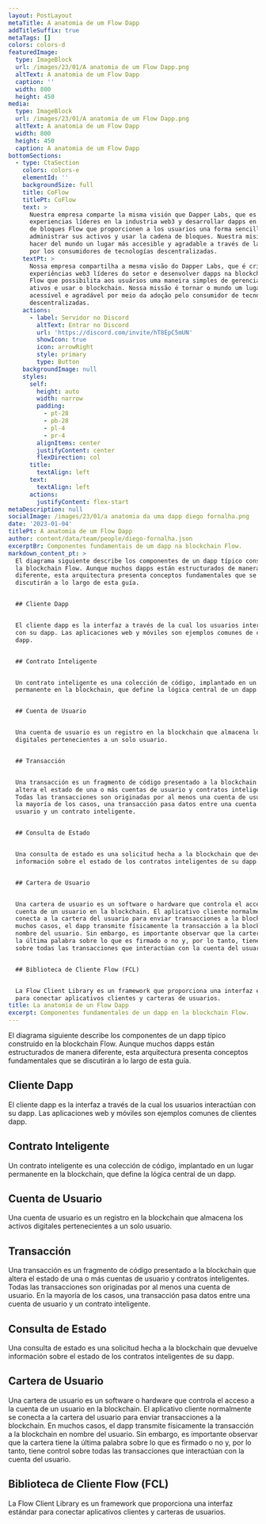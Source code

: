 ```yaml
---
layout: PostLayout
metaTitle: A anatomia de um Flow Dapp
addTitleSuffix: true
metaTags: []
colors: colors-d
featuredImage:
  type: ImageBlock
  url: /images/23/01/A anatomia de um Flow Dapp.png
  altText: A anatomia de um Flow Dapp
  caption: ''
  width: 800
  height: 450
media:
  type: ImageBlock
  url: /images/23/01/A anatomia de um Flow Dapp.png
  altText: A anatomia de um Flow Dapp
  width: 800
  height: 450
  caption: A anatomia de um Flow Dapp
bottomSections:
  - type: CtaSection
    colors: colors-e
    elementId: ''
    backgroundSize: full
    title: CoFlow
    titlePt: CoFlow
    text: >
      Nuestra empresa comparte la misma visión que Dapper Labs, que es crear
      experiencias líderes en la industria web3 y desarrollar dapps en la cadena
      de bloques Flow que proporcionen a los usuarios una forma sencilla de
      administrar sus activos y usar la cadena de bloques. Nuestra misión es
      hacer del mundo un lugar más accesible y agradable a través de la adopción
      por los consumidores de tecnologías descentralizadas.
    textPt: >
      Nossa empresa compartilha a mesma visão do Dapper Labs, que é criar
      experiências web3 líderes do setor e desenvolver dapps na blockchain da
      Flow que possibilita aos usuários uma maneira simples de gerenciar seus
      ativos e usar o blockchain. Nossa missão é tornar o mundo um lugar mais
      acessível e agradável por meio da adoção pelo consumidor de tecnologias
      descentralizadas.
    actions:
      - label: Servidor no Discord
        altText: Entrar no Discord
        url: 'https://discord.com/invite/hT8EpC5mUN'
        showIcon: true
        icon: arrowRight
        style: primary
        type: Button
    backgroundImage: null
    styles:
      self:
        height: auto
        width: narrow
        padding:
          - pt-28
          - pb-28
          - pl-4
          - pr-4
        alignItems: center
        justifyContent: center
        flexDirection: col
      title:
        textAlign: left
      text:
        textAlign: left
      actions:
        justifyContent: flex-start
metaDescription: null
socialImage: /images/23/01/a anatomia da uma dapp diego fornalha.png
date: '2023-01-04'
titlePt: A anatomia de um Flow Dapp
author: content/data/team/people/diego-fornalha.json
excerptBr: Componentes fundamentais de um dapp na blockchain Flow.
markdown_content_pt: >
  El diagrama siguiente describe los componentes de un dapp típico construido en
  la blockchain Flow. Aunque muchos dapps están estructurados de manera
  diferente, esta arquitectura presenta conceptos fundamentales que se
  discutirán a lo largo de esta guía.


  ## Cliente Dapp


  El cliente dapp es la interfaz a través de la cual los usuarios interactúan
  con su dapp. Las aplicaciones web y móviles son ejemplos comunes de clientes
  dapp.


  ## Contrato Inteligente


  Un contrato inteligente es una colección de código, implantado en un lugar
  permanente en la blockchain, que define la lógica central de un dapp.


  ## Cuenta de Usuario


  Una cuenta de usuario es un registro en la blockchain que almacena los activos
  digitales pertenecientes a un solo usuario.


  ## Transacción


  Una transacción es un fragmento de código presentado a la blockchain que
  altera el estado de una o más cuentas de usuario y contratos inteligentes.
  Todas las transacciones son originadas por al menos una cuenta de usuario. En
  la mayoría de los casos, una transacción pasa datos entre una cuenta de
  usuario y un contrato inteligente.


  ## Consulta de Estado


  Una consulta de estado es una solicitud hecha a la blockchain que devuelve
  información sobre el estado de los contratos inteligentes de su dapp.


  ## Cartera de Usuario


  Una cartera de usuario es un software o hardware que controla el acceso a la
  cuenta de un usuario en la blockchain. El aplicativo cliente normalmente se
  conecta a la cartera del usuario para enviar transacciones a la blockchain. En
  muchos casos, el dapp transmite físicamente la transacción a la blockchain en
  nombre del usuario. Sin embargo, es importante observar que la cartera tiene
  la última palabra sobre lo que es firmado o no y, por lo tanto, tiene control
  sobre todas las transacciones que interactúan con la cuenta del usuario.


  ## Biblioteca de Cliente Flow (FCL)


  La Flow Client Library es un framework que proporciona una interfaz estándar
  para conectar aplicativos clientes y carteras de usuarios.
title: La anatomía de un Flow Dapp
excerpt: Componentes fundamentales de un dapp en la blockchain Flow.
---
```

El diagrama siguiente describe los componentes de un dapp típico construido en la blockchain Flow. Aunque muchos dapps están estructurados de manera diferente, esta arquitectura presenta conceptos fundamentales que se discutirán a lo largo de esta guía.

## Cliente Dapp

El cliente dapp es la interfaz a través de la cual los usuarios interactúan con su dapp. Las aplicaciones web y móviles son ejemplos comunes de clientes dapp.

## Contrato Inteligente

Un contrato inteligente es una colección de código, implantado en un lugar permanente en la blockchain, que define la lógica central de un dapp.

## Cuenta de Usuario

Una cuenta de usuario es un registro en la blockchain que almacena los activos digitales pertenecientes a un solo usuario.

## Transacción

Una transacción es un fragmento de código presentado a la blockchain que altera el estado de una o más cuentas de usuario y contratos inteligentes. Todas las transacciones son originadas por al menos una cuenta de usuario. En la mayoría de los casos, una transacción pasa datos entre una cuenta de usuario y un contrato inteligente.

## Consulta de Estado

Una consulta de estado es una solicitud hecha a la blockchain que devuelve información sobre el estado de los contratos inteligentes de su dapp.

## Cartera de Usuario

Una cartera de usuario es un software o hardware que controla el acceso a la cuenta de un usuario en la blockchain. El aplicativo cliente normalmente se conecta a la cartera del usuario para enviar transacciones a la blockchain. En muchos casos, el dapp transmite físicamente la transacción a la blockchain en nombre del usuario. Sin embargo, es importante observar que la cartera tiene la última palabra sobre lo que es firmado o no y, por lo tanto, tiene control sobre todas las transacciones que interactúan con la cuenta del usuario.

## Biblioteca de Cliente Flow (FCL)

La Flow Client Library es un framework que proporciona una interfaz estándar para conectar aplicativos clientes y carteras de usuarios.
